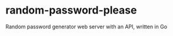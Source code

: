 random-password-please
======================

Random password generator web server with an API, written in Go